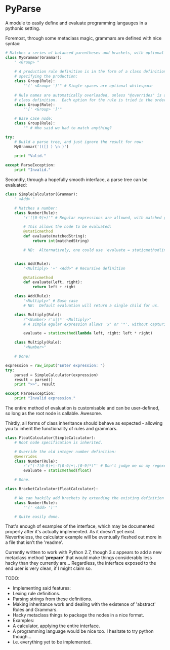 PyParse
=======

A module to easily define and evaluate programming langauges in a pythonic setting.

Foremost, through some metaclass magic, grammars are defined with nice syntax:

```python
# Matches a series of balanced parentheses and brackets, with optional whitespace:
class MyGrammar(Grammar):
    " <Group> "
    
    # A production rule definition is in the form of a class definition, the docstring
    # specifying the production:
    class Group(Rule):
    	"'(' <Group> ')'" # Single spaces are optional whitespace
    
    # Rule names are automatically overloaded, unless "@overrides" is applied to a
    # class definition.  Each option for the rule is tried in the order of definition.
    class Group(Rule):
    	"'[' <Group> ']'"

    # Base case node:
    class Group(Rule):
    	"" # Who said we had to match anything?

try:
    # Build a parse tree, and just ignore the result for now:
    MyGrammar('(([] ) \n )')
    
    print "Valid."

except ParseException:
    print "Invalid."
```

Secondly, through a hopefully smooth interface, a parse tree can be evaluated:

```python
class SimpleCalculator(Grammar):
    " <Add> "

    # Matches a number:
    class Number(Rule):
        "r'([0-9]+)'" # Regular expressions are allowed, with matched groups retained.

        # This allows the node to be evaluated:
        @staticmethod
        def evaluate(matchedString):
            return int(matchedString)

        # NB:  Alternatively, one could use 'evaluate = staticmethod(int)'


    class Add(Rule):
        "<Multiply> '+' <Add>" # Recursive definition

        @staticmethod
        def evaluate(left, right):
            return left + right

    class Add(Rule):
        "<Multiply>" # Base case
        # NB:  Default evaluation will return a single child for us.

    class Multiply(Rule):
        r"<Number> r'x|\*' <Multiply>"
        # A simple egular expression allows 'x' or '*', without capturing the character.

        evaluate = staticmethod(lambda left, right: left * right)

    class Multiply(Rule):
        "<Number>"

    # Done!

expression = raw_input("Enter expression: ")
try:
    parsed = SimpleCalculator(expression)
    result = parsed()
    print ">>", result

except ParseException:
    print "Invalid expression."
```

The entire method of evaluation is customisable and can be user-defined, so long as the root node is callable.  Awesome.

Thirdly, all forms of class inheritance should behave as expected - allowing you to inherit the functionality of rules and grammars.

```python
class FloatCalculator(SimpleCalculator):
    # Root node specification is inherited.

    # Override the old integer number definition:
    @overrides
    class Number(Rule):
        r'r"(-?[0-9]+|-?[0-9]+\.[0-9]*)"' # Don't judge me on my regexes - it works.
        evaluate = staticmethod(float)

    # Done.

class BracketCalculator(FloatCalculator):

    # We can hackily add brackets by extending the existing definition of a number:
    class Number(Rule):
        "'(' <Add> ')'"

    # Quite easily done.
```

That's enough of examples of the interface, which may be documented properly after it's actually implemented.  As it doesn't yet exist.  Nevertheless, the calculator example will be eventually fleshed out more in a file that isn't the 'readme'.

Currently written to work with Python 2.7, though 3.x appears to add a new metaclass method '__prepare__' that would make things considerably less hacky than they currently are...  Regardless, the interface exposed to the end user is very clean, if I might claim so.

TODO:
- Implementing said features:
 - Lexing rule definitions.
 - Parsing strings from these definitions.
 - Making inheritance work and dealing with the existence of 'abstract' Rules and Grammars.
 - Hacky metaclass things to package the nodes in a nice format.
- Examples:
 - A calculator, applying the entire interface.
 - A programming language would be nice too.  I hesitate to try python though...
- i.e. everything yet to be implemented.
